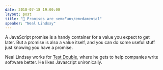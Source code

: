 ```yaml
---
date: 2018-07-18 19:00:00
layout: post
title: "🎤 Promises are <em>Fun</em>damental"
speaker: "Neal Lindsay"
---
```


A JavaScript promise is a handy container for a value you expect to get later. But a promise is also a value itself, and you can do some useful stuff just knowing you have a promise.

Neal Lindsay works for [Test Double](https://testdouble.com/), where he gets to help companies write software better. He likes Javascript unironically.
